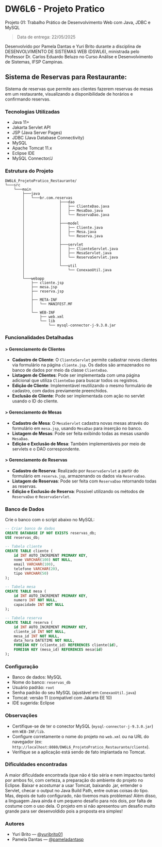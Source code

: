 # DW6L6 - Projeto Pratico
Projeto 01: Trabalho Prático de Desenvolvimento Web com Java, JDBC e MySQL

> Data de entrega: 22/05/2025

Desenvolvido por Pamela Dantas e Yuri Brito durante a disciplina de DESENVOLVIMENTO DE SISTEMAS WEB (DSWL6), ministrada pelo Professor Dr. Carlos Eduardo Beluzo no Curso Análise e Desenvolvimento de Sistemas, IFSP Campinas.

## Sistema de Reservas para Restaurante:
Sistema de reservas que permite aos clientes fazerem reservas de mesas em um restaurante, visualizando a disponibilidade de horários e confirmando reservas.

### Tecnologias Utilizadas

- Java 11+
- Jakarta Servlet API
- JSP (Java Server Pages)
- JDBC (Java Database Connectivity)
- MySQL
- Apache Tomcat 11.x
- Eclipse IDE
- MySQL Connector/J

### Estrutura do Projeto

```
DW6L6_ProjetoPratico_Restaurante/
└───src
    └───main
        ├───java
        │   └───br.com.reservas
        │                ├───dao
        │                │   ├── ClienteDao.java
        │                │   ├── MesaDao.java
        │                │   └── ReservaDao.java
        │                │
        │                ├───model
        │                │   ├── Cliente.java
        │                │   ├── Mesa.java
        │                │   └── Reserva.java
        │                │
        │                ├───servlet
        │                │   ├── ClienteServlet.java
        │                │   ├── MesaServlet.java
        │                │   └── ReservaServlet.java
        │                │
        │                └───util
        │                    └── ConexaoUtil.java
        │
        └───webapp
            ├── cliente.jsp
            ├── mesa.jsp
            ├── reserva.jsp
            │
            ├── META-INF
            │   └── MANIFEST.MF
            │
            └── WEB-INF
                ├── web.xml
                └── lib
                    └── mysql-connector-j-9.3.0.jar
```

### Funcionalidades Detalhadas

#### > Gerenciamento de Clientes

- **Cadastro de Cliente**: O `ClienteServlet` permite cadastrar novos clientes via formulário na página `cliente.jsp`. Os dados são armazenados no banco de dados por meio da classe `ClienteDao`.
- **Listagem de Clientes**: Pode ser implementada com uma página adicional que utiliza `ClienteDao` para buscar todos os registros.
- **Edição de Cliente**: Implementável reutilizando o mesmo formulário de cadastro, com dados previamente preenchidos.
- **Exclusão de Cliente**: Pode ser implementada com ação no servlet usando o ID do cliente.

#### > Gerenciamento de Mesas

- **Cadastro de Mesa**: O `MesaServlet` cadastra novas mesas através do formulário em `mesa.jsp`, usando `MesaDao` para inserção no banco.
- **Listagem de Mesas**: Pode ser feita exibindo todas as mesas usando `MesaDao`.
- **Edição e Exclusão de Mesa**: Também implementáveis por meio de servlets e o DAO correspondente.

#### > Gerenciamento de Reservas

- **Cadastro de Reserva**: Realizado por `ReservaServlet` a partir do formulário em `reserva.jsp`, armazenando os dados via `ReservaDao`.
- **Listagem de Reservas**: Pode ser feita com `ReservaDao` retornando todas as reservas.
- **Edição e Exclusão de Reserva**: Possível utilizando os métodos de `ReservaDao` e `ReservaServlet`.

### Banco de Dados

Crie o banco com o script abaixo no MySQL:

```sql
-- Criar banco de dados
CREATE DATABASE IF NOT EXISTS reservas_db;
USE reservas_db;

-- Tabela cliente
CREATE TABLE cliente (
    id INT AUTO_INCREMENT PRIMARY KEY,
    nome VARCHAR(100) NOT NULL,
    email VARCHAR(100),
    telefone VARCHAR(20),
    tipo VARCHAR(50)
);

-- Tabela mesa
CREATE TABLE mesa (
    id INT AUTO_INCREMENT PRIMARY KEY,
    numero INT NOT NULL,
    capacidade INT NOT NULL
);

-- Tabela reserva
CREATE TABLE reserva (
    id INT AUTO_INCREMENT PRIMARY KEY,
    cliente_id INT NOT NULL,
    mesa_id INT NOT NULL,
    data_hora DATETIME NOT NULL,
    FOREIGN KEY (cliente_id) REFERENCES cliente(id),
    FOREIGN KEY (mesa_id) REFERENCES mesa(id)
);


```

### Configuração

- Banco de dados: MySQL
- Nome do banco: `reservas_db`
- Usuário padrão: `root`
- Senha padrão do seu MySQL (ajustável em `ConexaoUtil.java`)
- Tomcat: versão 11 (compatível com Jakarta EE 10)
- IDE sugerida: Eclipse

### Observações

- Certifique-se de ter o conector MySQL (`mysql-connector-j-9.3.0.jar`) em `WEB-INF/lib`.
- Configure corretamente o nome do projeto no `web.xml` ou na URL do navegador (ex: `http://localhost:8080/DW6L6_ProjetoPratico_Restaurante/cliente`).
- Verifique se a aplicação está sendo de fato implantada no Tomcat.

### Dificuldades encontradas

A maior dificuldade encontrada (que não é tão séria e nem impactou tanto) por ambos foi, com certeza, a preparação do ambiente do projeto no Eclipse. Baixar e acostumar a usar Tomcat, baixando .jar, entender o Servlet, checar o output no Java Build Path, entre outras coisas do tipo. Mas, depois de tudo configurado, não tivemos mais problemas!
Além disso, a linguagem Java ainda é um pequeno desafio para nós dois, por falta de costume com o uso dela. O projeto em si não apresentou um desafio muito grande para ser desenvoldido pois a proposta era simples!

### Autores

- Yuri Brito — [@yuribrito01](https://github.com/yuribrito01)
- Pamela Dantas — [@pameladantasp](https://github.com/pameladantasp)


